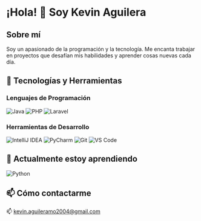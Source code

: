 # ¡Hola! 👋 Soy Kevin Aguilera

## Sobre mí
Soy un apasionado de la programación y la tecnología. Me encanta trabajar en proyectos que desafían mis habilidades y aprender cosas nuevas cada día.

## 🔧 Tecnologías y Herramientas

### Lenguajes de Programación
![Java](https://img.shields.io/badge/Java-%23ED8B00.svg?style=for-the-badge&logo=java&logoColor=white)
![PHP](https://img.shields.io/badge/PHP-777BB4?style=for-the-badge&logo=php&logoColor=white)
![Laravel](https://img.shields.io/badge/Laravel-FF2D20?style=for-the-badge&logo=laravel&logoColor=white)

### Herramientas de Desarrollo
![IntelliJ IDEA](https://img.shields.io/badge/IntelliJ%20IDEA-000000.svg?style=for-the-badge&logo=intellij-idea&logoColor=white)
![PyCharm](https://img.shields.io/badge/PyCharm-000000.svg?style=for-the-badge&logo=pycharm&logoColor=white)
![Git](https://img.shields.io/badge/Git-%23F05033.svg?style=for-the-badge&logo=git&logoColor=white)
![VS Code](https://img.shields.io/badge/VS%20Code-0078d7.svg?style=for-the-badge&logo=visual-studio-code&logoColor=white)

## 🌱 Actualmente estoy aprendiendo
![Python](https://img.shields.io/badge/Python-3670A0?style=for-the-badge&logo=python&logoColor=ffdd54)

## 📫 Cómo contactarme
📫 kevin.aguileramo2004@gmail.com
